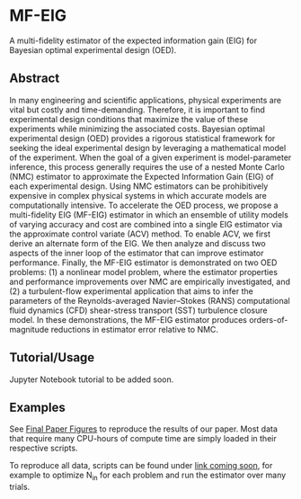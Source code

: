 # MF-EIG
A multi-fidelity estimator of the expected information gain (EIG) for Bayesian optimal experimental design (OED).

## Abstract
In many engineering and scientific applications, physical experiments are vital but costly and time-demanding. Therefore, it
is important to find experimental design conditions that maximize the value of these experiments while minimizing the associated
costs. Bayesian optimal experimental design (OED) provides a rigorous statistical framework for seeking the ideal experimental
design by leveraging a mathematical model of the experiment. When the goal of a given experiment is model-parameter inference, 
this process generally requires the use of a nested Monte Carlo (NMC) estimator to approximate the Expected Information
Gain (EIG) of each experimental design. Using NMC estimators can be prohibitively expensive in complex physical systems in
which accurate models are computationally intensive. To accelerate the OED process, we propose a multi-fidelity EIG (MF-EIG)
estimator in which an ensemble of utility models of varying accuracy and cost are combined into a single EIG estimator via the
approximate control variate (ACV) method. To enable ACV, we first derive an alternate form of the EIG. We then analyze and
discuss two aspects of the inner loop of the estimator that can improve estimator performance. Finally, the MF-EIG estimator is
demonstrated on two OED problems: (1) a nonlinear model problem, where the estimator properties and performance improvements over
NMC are empirically investigated, and (2) a turbulent-flow experimental application that aims to infer the parameters
of the Reynolds-averaged Navier–Stokes (RANS) computational fluid dynamics (CFD) shear-stress transport (SST) turbulence
closure model. In these demonstrations, the MF-EIG estimator produces orders-of-magnitude reductions in estimator error relative
to NMC.

## Tutorial/Usage
Jupyter Notebook tutorial to be added soon.

## Examples
See [Final Paper Figures](https://github.com/tcoonsUM/mf-eig/tree/main/Final%20Paper%20Figures) to reproduce the results of our paper. Most data that require many CPU-hours of compute time are simply loaded in their respective scripts.

To reproduce all data, scripts can be found under [link coming soon](https://github.com/tcoonsUM/mf-eig/), for example to optimize $\text{N}_{\text{in}}$ for each problem and run the estimator over many trials.
